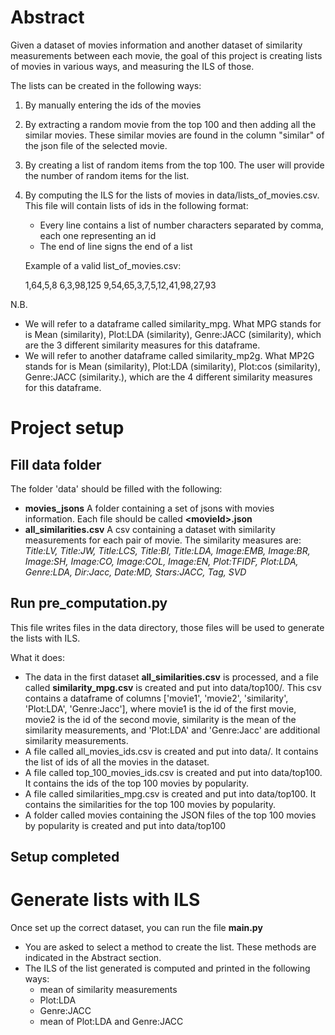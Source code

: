 Abstract
=======
Given a dataset of movies information and another dataset of similarity measurements between each movie, the goal of this project is creating lists of movies in various ways, and measuring the ILS of those.

The lists can be created in the following ways:
1) By manually entering the ids of the movies
2) By extracting a random movie from the top 100 and then adding all the similar movies. These similar movies are found in the column "similar" of the json file of the selected movie. 
3) By creating a list of random items from the top 100. The user will provide the number of random items for the list.
4) By computing the ILS for the lists of movies in data/lists_of_movies.csv. This file will contain lists of ids in the following format:
    - Every line contains a list of number characters separated by comma, each one representing an id
    - The end of line signs the end of a list
    
    Example of a valid list_of_movies.csv:


    1,64,5,8
    6,3,98,125
    9,54,65,3,7,5,12,41,98,27,93

N.B.
- We will refer to a dataframe called similarity_mpg.
What MPG stands for is Mean (similarity), Plot:LDA (similarity), Genre:JACC (similarity), which are the 3 different similarity measures for this dataframe. 
- We will refer to another dataframe called similarity_mp2g.
What MP2G stands for is Mean (similarity), Plot:LDA (similarity), Plot:cos (similarity), Genre:JACC (similarity.), which are the 4 different similarity measures for this dataframe. 

Project setup
=======
Fill data folder
------
The folder 'data' should be filled with the following:
- **movies_jsons** A folder containing a set of jsons with movies information. Each file should be called **\<movieId\>.json**
- **all_similarities.csv** A csv containing a dataset with similarity measurements for each pair of movie.
    The similarity measures are: *Title:LV, Title:JW, Title:LCS, Title:BI, Title:LDA, Image:EMB, Image:BR, Image:SH, Image:CO, Image:COL, Image:EN, Plot:TFIDF, Plot:LDA, Genre:LDA, Dir:Jacc, Date:MD, Stars:JACC, Tag, SVD*

Run pre_computation.py
------
This file writes files in the data directory, those files will be used to generate the lists with ILS.

What it does:
- The data in the first dataset **all_similarities.csv** is processed, and a file called **similarity_mpg.csv** is created and put into data/top100/. This csv contains a dataframe of columns ['movie1', 'movie2', 'similarity', 'Plot:LDA', 'Genre:Jacc'], where movie1 is the id of the first movie, movie2 is the id of the second movie, similarity is the mean of the similarity measurements, and 'Plot:LDA' and 'Genre:Jacc' are additional similarity measurements. 
- A file called all_movies_ids.csv is created and put into data/. It contains the list of ids of all the movies in the dataset.
- A file called top_100_movies_ids.csv is created and put into data/top100. It contains the ids of the top 100 movies by popularity.
- A file called similarities_mpg.csv is created and put into data/top100. It contains the similarities for the top 100 movies by popularity.
- A folder called movies containing the JSON files of the top 100 movies by popularity is created and put into data/top100

Setup completed
------

Generate lists with ILS
======
Once set up the correct dataset, you can run the file **__main__.py**

- You are asked to select a method to create the list. These methods are indicated in the Abstract section.
- The ILS of the list generated is computed and printed in the following ways:
    - mean of similarity measurements
    - Plot:LDA
    - Genre:JACC
    - mean of Plot:LDA and Genre:JACC
